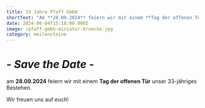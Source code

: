 ```yaml
---
title: 33 Jahre Pfaff GmbH
shortText: "Am **28.09.2024** feiern wir mit einem **Tag der offenen Tür** unser 33-jähriges Bestehen."
date: 2024-06-04T15:18:00.000Z
image: /pfaff-gmbh-miniatur-bruecke.jpg
category: meilensteine
---
```

# ***\- Save the Date -***

am **28.09.2024** feiern wir mit einem **Tag der offenen Tür** unser 33-jähriges Bestehen.

Wir freuen uns auf euch!
